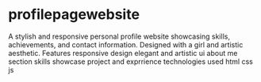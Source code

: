 # profilepagewebsite
A stylish and responsive personal profile website showcasing skills, achievements, and contact information. Designed with a girl and artistic aesthetic.
Features 
responsive design 
elegant and artistic ui 
about me section
skills showcase project and exprrience 
technologies
used 
html 
css 
js
